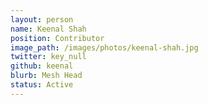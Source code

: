 ```yaml
---
layout: person
name: Keenal Shah
position: Contributor
image_path: /images/photos/keenal-shah.jpg
twitter: key_null
github: keenal
blurb: Mesh Head
status: Active
---
```

